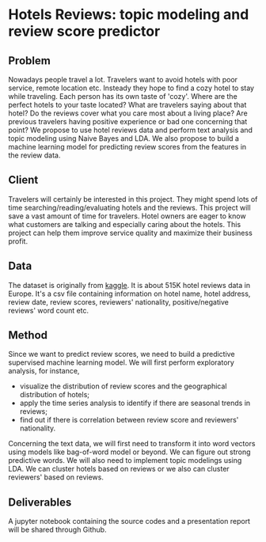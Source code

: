 
# Hotels Reviews: topic modeling and review score predictor


## Problem
Nowadays people travel a lot. Travelers want to avoid hotels with poor service, remote location etc. Insteady they hope to find a cozy hotel to stay while traveling. Each person has its own taste of 'cozy'. Where are the perfect hotels to your taste located? What are travelers saying about that hotel? Do the reviews cover what you care most about a living place? Are previous travelers having positive experience or bad one concerning that point? We propose to use hotel reviews data and perform text analysis and topic modeling using Naive Bayes and LDA. We also propose to build a machine learning model for predicting review scores from the features in the review data.


## Client
Travelers will certainly be interested in this project. They might spend lots of time searching/reading/evaluating hotels and the reviews. This project will save a vast amount of time for travelers. Hotel owners are eager to know what customers are talking and especially caring about the hotels. This project can help them improve service quality and maximize their business profit. 

## Data
The dataset is originally from [kaggle](https://www.kaggle.com/jiashenliu/515k-hotel-reviews-data-in-europe). It is about 515K hotel reviews data in Europe. It's a csv file containing information on hotel name, hotel address, review date, review scores, reviewers' nationality, positive/negative reviews' word count etc. 

## Method
Since we want to predict review scores, we need to build a predictive supervised machine learning model. We will first perform exploratory analysis, for instance, 
* visualize the distribution of review scores and the geographical distribution of hotels;
* apply the time series analysis to identify if there are seasonal trends in reviews; 
* find out if there is correlation between review score and reviewers' nationality.

Concerning the text data, we will first need to transform it into word vectors using models like bag-of-word model or beyond. We can figure out strong predictive words. We will also need to implement topic modelings using LDA. We can cluster hotels based on reviews or we also can cluster reviewers' based on reviews.


## Deliverables
A jupyter notebook containing the source codes and a presentation report will be shared through Github.

